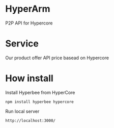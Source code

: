 # HyperArm

 P2P API for Hypercore 
 
# Service
Our product offer API price basead on Hypercore 

# How install

Install Hyperbee from HyperCore

```
npm install hyperbee hypercore
```

Run local server

```
http://localhost:3000/
```


